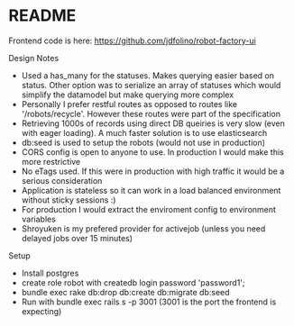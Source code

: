 # README

Frontend code is here: https://github.com/jdfolino/robot-factory-ui 

Design Notes
* Used a has_many for the statuses. Makes querying easier based on status. Other option was to serialize an array of statuses which would simplify the datamodel but make querying more complex
* Personally I prefer restful routes as opposed to routes like '/robots/recycle'. However these routes were part of the specification
* Retrieving 1000s of records using direct DB queiries is very slow (even with eager loading). A much faster solution is to use elasticsearch
* db:seed is used to setup the robots (would not use in production)
* CORS config is open to anyone to use. In production I would make this more restrictive 
* No eTags used. If this were in production with high traffic it would be a serious consideration
* Application is stateless so it can work in a load balanced environment without sticky sessions :)
* For production I would extract the enviroment config to environment variables
* Shroyuken is my prefered provider for activejob (unless you need delayed jobs over 15 minutes)


Setup
* Install postgres
* create role robot with createdb login password 'password1';
* bundle exec rake db:drop db:create db:migrate db:seed
* Run with bundle exec rails s -p 3001 (3001 is the port the frontend is expecting)